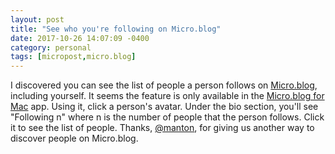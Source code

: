 ```yaml
---
layout: post
title: "See who you're following on Micro.blog"
date: 2017-10-26 14:07:09 -0400
category: personal
tags: [micropost,micro.blog]
---
```

I discovered you can see the list of people a person follows on [Micro.blog][1], including yourself. It seems the feature is only available in the [Micro.blog for Mac][3] app. Using it, click a person's avatar. Under the bio section, you'll see "Following n" where n is the number of people that the person follows. Click it to see the list of people. Thanks, [@manton][2], for giving us another way to discover people on Micro.blog.

[1]: https://micro.blog/
[2]: https://micro.blog/manton
[3]: http://help.micro.blog/2017/mac-version/
